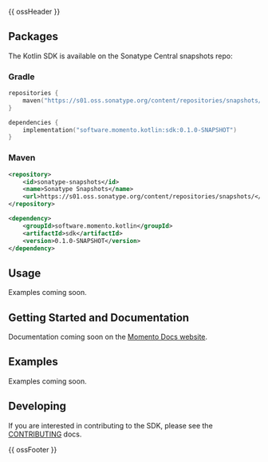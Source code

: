 {{ ossHeader }}

## Packages

The Kotlin SDK is available on the Sonatype Central snapshots repo:

### Gradle

```kotlin
repositories {
    maven("https://s01.oss.sonatype.org/content/repositories/snapshots/")
}

dependencies {
    implementation("software.momento.kotlin:sdk:0.1.0-SNAPSHOT")
}
```

### Maven

```xml
<repository>
    <id>sonatype-snapshots</id>
    <name>Sonatype Snapshots</name>
    <url>https://s01.oss.sonatype.org/content/repositories/snapshots/</url>
</repository>

<dependency>
    <groupId>software.momento.kotlin</groupId>
    <artifactId>sdk</artifactId>
    <version>0.1.0-SNAPSHOT</version>
</dependency>
```

## Usage

Examples coming soon.

## Getting Started and Documentation

Documentation coming soon on the [Momento Docs website](https://docs.momentohq.com).

## Examples

Examples coming soon.

## Developing

If you are interested in contributing to the SDK, please see the [CONTRIBUTING](./CONTRIBUTING.md) docs.

{{ ossFooter }}
